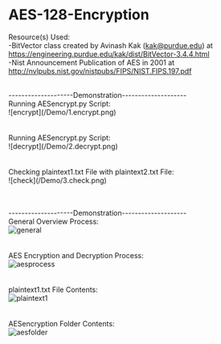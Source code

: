 # AES-128-Encryption



Resource(s) Used: </br>
-BitVector class created by Avinash Kak (kak@purdue.edu) at https://engineering.purdue.edu/kak/dist/BitVector-3.4.4.html </br>
-Nist Announcement Publication of AES in 2001 at http://nvlpubs.nist.gov/nistpubs/FIPS/NIST.FIPS.197.pdf </br>


<br />
--------------------Demonstration--------------------<br />
Running AESencrypt.py Script: <br />
![encrypt](/Demo/1.encrypt.png)
<br /><br /><br />
Running AESencrypt.py Script: <br />
![decrypt](/Demo/2.decrypt.png)
<br /><br /><br />
Checking plaintext1.txt File with plaintext2.txt File: <br />
![check](/Demo/3.check.png)
<br /><br /><br />


--------------------Demonstration--------------------<br />
General Overview Process: <br />
![general](/Demo/1.png)
<br /><br /><br />
AES Encryption and Decryption Process: <br />
![aesprocess](/Demo/2.png)
<br /><br /><br />
plaintext1.txt File Contents: <br />
![plaintext1](/Demo/3.png)
<br /><br /><br />
AESencryption Folder Contents: <br />
![aesfolder](/Demo/4.png)
<br /><br /><br />

